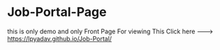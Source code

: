 # Job-Portal-Page
this is only demo and only Front Page
For viewing This Click here ---> https://lpyadav.github.io/Job-Portal/
